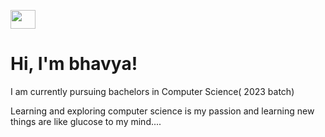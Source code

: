 <img src="https://raw.githubusercontent.com/aemmadi/aemmadi/master/wave.gif" alt="" width="40" height="30"><h1> Hi, I'm bhavya!</h1>

I am currently pursuing bachelors in Computer Science( 2023 batch)

 Learning and exploring computer science is my passion and learning new things are like glucose to my mind....






